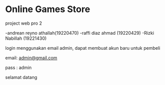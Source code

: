 # Online Games Store
project web pro 2 

-andrean reyno athallah(19220470)
-raffi diaz ahmad (19220429)
-Rizki Nabillah (19221430)

login menggunakan email admin, dapat membuat akun baru untuk pembeli

email: admin@gmail.com

pass : admin

selamat datang 
 
